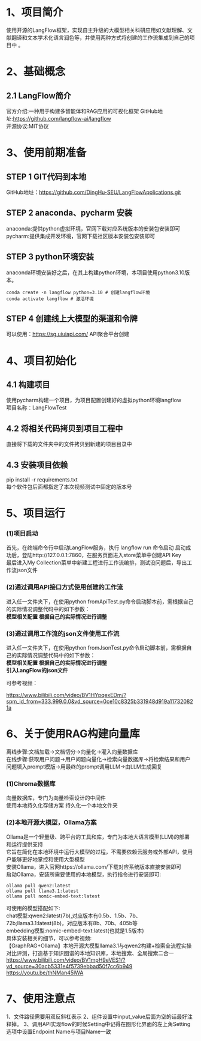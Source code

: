 # 1、项目简介

使用开源的LangFlow框架，实现自主升级的大模型相关科研应用如文献理解、文献翻译和文本学术化语言润色等，并使用两种方式将创建的工作流集成到自己的项目中 。

# 2、基础概念

## 2.1 LangFlow简介

官方介绍:一种用于构建多智能体和RAG应用的可视化框架                                 GitHub地址:https://github.com/langflow-ai/langflow                           
开源协议:MIT协议   

# 3、使用前期准备

## STEP 1 GIT代码到本地

GitHub地址：https://github.com/DingHu-SEU/LangFlowApplications.git

## STEP 2 anaconda、pycharm 安装 

anaconda:提供python虚拟环境，官网下载对应系统版本的安装包安装即可              pycharm:提供集成开发环境，官网下载社区版本安装包安装即可

## STEP 3 python环境安装

anaconda环境安装好之后，在其上构建python环境，本项目使用python3.10版本。

```
conda create -n langflow python=3.10 # 创建langflow环境
conda activate langflow # 激活环境
```

## STEP 4 创建线上大模型的渠道和令牌

可以使用：https://sg.uiuiapi.com/        API聚合平台创建

# 4、项目初始化

## 4.1 构建项目
使用pycharm构建一个项目，为项目配置创建好的虚拟python环境langflow             
项目名称：LangFlowTest                 

## 4.2 将相关代码拷贝到项目工程中           
直接将下载的文件夹中的文件拷贝到新建的项目目录中               

## 4.3 安装项目依赖          
pip install -r requirements.txt            
每个软件包后面都指定了本次视频测试中固定的版本号   

# 5、项目运行

### (1)项目启动
首先，在终端命令行中启动LangFlow服务，执行 langflow run 命令启动                   启动成功后，登陆http://127.0.0.1:7860，在服务页面进入store菜单中创建API Key                            
最后进入My Collection菜单中新建工程进行工作流编排，测试没问题后，导出工作流json文件

### (2)通过调用API接口方式使用创建的工作流
进入任一文件夹下，在使用python fromApiTest.py命令启动脚本前，需根据自己的实际情况调整代码中的如下参数：                        
**模型相关配置 根据自己的实际情况进行调整**                            

### (3)通过调用工作流的json文件使用工作流
进入任一文件夹下，在使用python fromJsonTest.py命令启动脚本前，需根据自己的实际情况调整代码中的如下参数：                             
**模型相关配置 根据自己的实际情况进行调整**           
**引入LangFlow的json文件** 

可参考视频：

https://www.bilibili.com/video/BV1HYpqexEDm/?spm_id_from=333.999.0.0&vd_source=0ce10c8325b331948d919a117320821a

# 6、关于使用RAG构建向量库

离线步骤:文档加载->文档切分->向量化->灌入向量数据库              
在线步骤:获取用户问题->用户问题向量化->检索向量数据库->将检索结果和用户问题填入prompt模版->用最终的prompt调用LLM->由LLM生成回复                         

### (1)Chroma数据库
向量数据库，专门为向量检索设计的中间件              
使用本地持久化存储方案 持久化一个本地文件夹             

### (2)本地开源大模型，Ollama方案
Ollama是一个轻量级、跨平台的工具和库，专门为本地大语言模型(LLM)的部署和运行提供支持          
它旨在简化在本地环境中运行大模型的过程，不需要依赖云服务或外部API，使用户能够更好地掌控和使用大型模型                
安装Ollama，进入官网https://ollama.com/下载对应系统版本直接安装即可                           
启动Ollama，安装所需要使用的本地模型，执行指令进行安装即可:    

```
ollama pull qwen2:latest                                     
ollama pull llama3.1:latest                                   
ollama pull nomic-embed-text:latest    
```

可使用的模型搭配如下:                  
chat模型:qwen2:latest(7b),对应版本有0.5b、1.5b、7b、72b;llama3.1:latest(8b)，对应版本有8b、70b、405b等                
embedding模型:nomic-embed-text:latest(也就是1.5版本)                     
具体安装相关的细节，可以参考视频:                                           
【GraphRAG+Ollama】本地开源大模型llama3.1与qwen2构建+检索全流程实操对比评测，打造基于知识图谱的本地知识库，本地搜索、全局搜索二合一             
https://www.bilibili.com/video/BV1mpH9eVES1/?vd_source=30acb5331e4f5739ebbad50f7cc6b949               
https://youtu.be/thNMan45lWA 

# 7、使用注意点

1、文件路径需要用双反斜杠表示
2、组件设置中input_value后面为空的话最好注释掉。
3、调用API实现flow的时候Setting中记得在图形化界面的左上角Setting选项中设置Endpoint Name与项目Name一致


